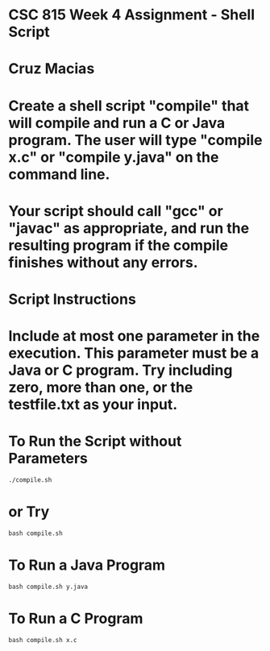 # CSC 815 Week 4 Assignment - Shell Script
# Cruz Macias
# Create a shell script "compile" that will compile and run a C or Java program.  The user will type "compile x.c" or "compile y.java" on the command line.  
# Your script should call "gcc" or "javac" as appropriate, and run the resulting program if the compile finishes without any errors.

# Script Instructions
# Include at most one parameter in the execution. This parameter must be a Java or C program. Try including zero, more than one, or the testfile.txt as your input.

# To Run the Script without Parameters
```
./compile.sh
```

# or Try
```
bash compile.sh
```

# To Run a Java Program
```
bash compile.sh y.java
```

# To Run a C Program
```
bash compile.sh x.c
```